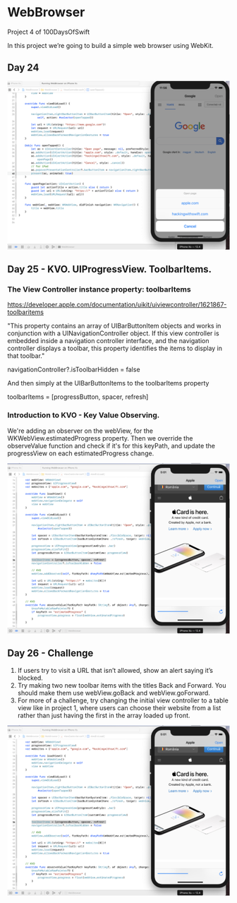 # WebBrowser
Project 4 of 100DaysOfSwift

In this project we’re going to build a simple web browser using WebKit.

## Day 24
<p align="center">
    <img src="Screen Shot 2019-08-29 at 11.56.38 AM.png" />
</p>

## Day 25 - KVO. UIProgressView. ToolbarItems.

### The View Controller instance property: toolbarItems
https://developer.apple.com/documentation/uikit/uiviewcontroller/1621867-toolbaritems

"This property contains an array of UIBarButtonItem objects and works in conjunction with a UINavigationController object. If this view controller is embedded inside a navigation controller interface, and the navigation controller displays a toolbar, this property identifies the items to display in that toolbar."

navigationController?.isToolbarHidden = false

And then simply at the UIBarButtonItems to the toolbarItems property

toolbarItems = [progressButton, spacer, refresh]

### Introduction to KVO - Key Value Observing. 
We're adding an observer on the webView, for the WKWebView.estimatedProgress property. 
Then we override the observeValue function and check if it's for this keyPath, and update the progressView on each estimatedProgress change.

<p align="center">
    <img src="Screen Shot 2019-08-30 at 5.01.41 PM.png" />
</p>

## Day 26 - Challenge

1. If users try to visit a URL that isn’t allowed, show an alert saying it’s blocked.
2. Try making two new toolbar items with the titles Back and Forward. You should make them use webView.goBack and webView.goForward.
3. For more of a challenge, try changing the initial view controller to a table view like in project 1, where users can choose their website from a list rather than just having the first in the array loaded up front.

<p align="center">
    <img src="Screen Shot 2019-08-30 at 5.01.41 PM.png" />
</p>

